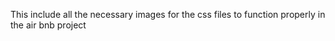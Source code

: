 This include all the necessary images for the css files to function properly in the air bnb project

